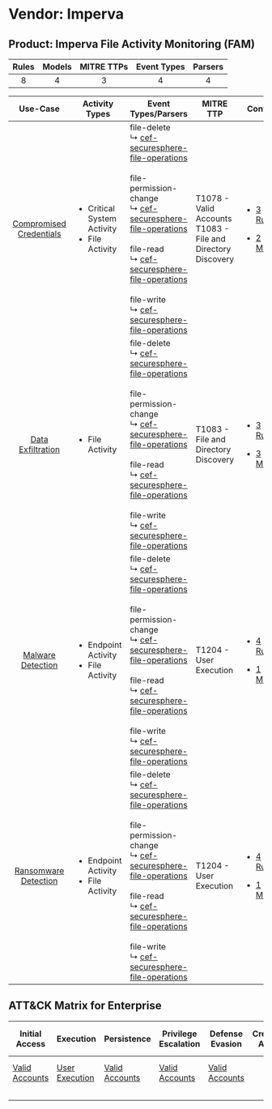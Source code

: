 Vendor: Imperva
===============
Product: Imperva File Activity Monitoring (FAM)
-----------------------------------------------
| Rules | Models | MITRE TTPs | Event Types | Parsers |
|:-----:|:------:|:----------:|:-----------:|:-------:|
|   8   |   4    |     3      |      4      |    4    |

|                                  Use-Case                                  | Activity Types                                                   | Event Types/Parsers                                                                                                                                                                                                                                                                                                                                                                                                                                                                                  | MITRE TTP                                                          | Content                                                                                                                                           |
|:--------------------------------------------------------------------------:| ---------------------------------------------------------------- | ---------------------------------------------------------------------------------------------------------------------------------------------------------------------------------------------------------------------------------------------------------------------------------------------------------------------------------------------------------------------------------------------------------------------------------------------------------------------------------------------------- | ------------------------------------------------------------------ | ------------------------------------------------------------------------------------------------------------------------------------------------- |
| [Compromised Credentials](../../../UseCases/uc_compromised_credentials.md) | <ul><li>Critical System Activity</li><li>File Activity</li></ul> |  file-delete<br> ↳ [cef-securesphere-file-operations](Parsers/parserContent_cef-securesphere-file-operations.md)<br><br> file-permission-change<br> ↳ [cef-securesphere-file-operations](Parsers/parserContent_cef-securesphere-file-operations.md)<br><br> file-read<br> ↳ [cef-securesphere-file-operations](Parsers/parserContent_cef-securesphere-file-operations.md)<br><br> file-write<br> ↳ [cef-securesphere-file-operations](Parsers/parserContent_cef-securesphere-file-operations.md)<br> | T1078 - Valid Accounts<br>T1083 - File and Directory Discovery<br> | [<ul><li>3 Rules</li></ul><ul><li>2 Models</li></ul>](Rules_Models/r_m_imperva_imperva_file_activity_monitoring_(fam)_Compromised_Credentials.md) |
|       [Data Exfiltration](../../../UseCases/uc_data_exfiltration.md)       | <ul><li>File Activity</li></ul>                                  |  file-delete<br> ↳ [cef-securesphere-file-operations](Parsers/parserContent_cef-securesphere-file-operations.md)<br><br> file-permission-change<br> ↳ [cef-securesphere-file-operations](Parsers/parserContent_cef-securesphere-file-operations.md)<br><br> file-read<br> ↳ [cef-securesphere-file-operations](Parsers/parserContent_cef-securesphere-file-operations.md)<br><br> file-write<br> ↳ [cef-securesphere-file-operations](Parsers/parserContent_cef-securesphere-file-operations.md)<br> | T1083 - File and Directory Discovery<br>                           | [<ul><li>3 Rules</li></ul><ul><li>3 Models</li></ul>](Rules_Models/r_m_imperva_imperva_file_activity_monitoring_(fam)_Data_Exfiltration.md)       |
|       [Malware Detection](../../../UseCases/uc_malware_detection.md)       | <ul><li>Endpoint Activity</li><li>File Activity</li></ul>        |  file-delete<br> ↳ [cef-securesphere-file-operations](Parsers/parserContent_cef-securesphere-file-operations.md)<br><br> file-permission-change<br> ↳ [cef-securesphere-file-operations](Parsers/parserContent_cef-securesphere-file-operations.md)<br><br> file-read<br> ↳ [cef-securesphere-file-operations](Parsers/parserContent_cef-securesphere-file-operations.md)<br><br> file-write<br> ↳ [cef-securesphere-file-operations](Parsers/parserContent_cef-securesphere-file-operations.md)<br> | T1204 - User Execution<br>                                         | [<ul><li>4 Rules</li></ul><ul><li>1 Models</li></ul>](Rules_Models/r_m_imperva_imperva_file_activity_monitoring_(fam)_Malware_Detection.md)       |
|    [Ransomware Detection](../../../UseCases/uc_ransomware_detection.md)    | <ul><li>Endpoint Activity</li><li>File Activity</li></ul>        |  file-delete<br> ↳ [cef-securesphere-file-operations](Parsers/parserContent_cef-securesphere-file-operations.md)<br><br> file-permission-change<br> ↳ [cef-securesphere-file-operations](Parsers/parserContent_cef-securesphere-file-operations.md)<br><br> file-read<br> ↳ [cef-securesphere-file-operations](Parsers/parserContent_cef-securesphere-file-operations.md)<br><br> file-write<br> ↳ [cef-securesphere-file-operations](Parsers/parserContent_cef-securesphere-file-operations.md)<br> | T1204 - User Execution<br>                                         | [<ul><li>4 Rules</li></ul><ul><li>1 Models</li></ul>](Rules_Models/r_m_imperva_imperva_file_activity_monitoring_(fam)_Ransomware_Detection.md)    |

ATT&CK Matrix for Enterprise
----------------------------
| Initial Access                                                      | Execution                                                           | Persistence                                                         | Privilege Escalation                                                | Defense Evasion                                                     | Credential Access | Discovery                                                                         | Lateral Movement | Collection | Command and Control | Exfiltration | Impact |
| ------------------------------------------------------------------- | ------------------------------------------------------------------- | ------------------------------------------------------------------- | ------------------------------------------------------------------- | ------------------------------------------------------------------- | ----------------- | --------------------------------------------------------------------------------- | ---------------- | ---------- | ------------------- | ------------ | ------ |
| [Valid Accounts](https://attack.mitre.org/techniques/T1078)<br><br> | [User Execution](https://attack.mitre.org/techniques/T1204)<br><br> | [Valid Accounts](https://attack.mitre.org/techniques/T1078)<br><br> | [Valid Accounts](https://attack.mitre.org/techniques/T1078)<br><br> | [Valid Accounts](https://attack.mitre.org/techniques/T1078)<br><br> |                   | [File and Directory Discovery](https://attack.mitre.org/techniques/T1083)<br><br> |                  |            |                     |              |        |
